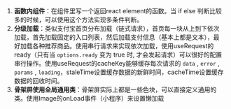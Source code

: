 1. **函数内组件**：在组件里写一个返回react element的函数。当 if else 判断比较多的时候，可以使用这个方法实现多条件判断。
2. **分级加载**：类似支付宝首页分布加载（链式请求），首页每一块从上到下依次加载，首先加载固定的入口列表，然后加载支付信息（基本上都是文本），最好加载各种推荐商品。使用串行请求来实现依次加载，使用useRequest的ready（只有当 `options.ready` 变为 true 时, 才会发起请求）可以很好的配置串行操作。使用useRequest的cacheKey能够缓存每次请求的 `data` , `error` , `params` , `loading`，staleTime设置缓存数据的新鲜时间，cacheTime设置缓存数据的回收时间。
3. **骨架屏使用全局通用类**：骨架屏实际上都是一些色块，可以直接定义通用的类。使用Image的onLoad事件（小程序）来设置懒加载

